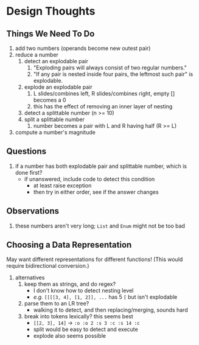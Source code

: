 # Design Thoughts

## Things We Need To Do

1. add two numbers (operands become new outest pair)
1. reduce a number
   1. detect an explodable pair
      1. "Exploding pairs will always consist of two regular numbers."
      1. "If any pair is nested inside four pairs, the leftmost such pair" is explodable.
   1. explode an explodable pair
      1. L slides/combines left, R slides/combines right, empty [] becomes a 0
      1. this has the effect of removing an inner layer of nesting
   1. detect a splittable number (n >= 10)
   1. split a splittable number
      1. number becomes a pair with L and R having half (R >= L)
1. compute a number's magnitude

## Questions

1. if a number has both explodable pair and splittable number, which is done first?
   - if unanswered, include code to detect this condition
     - at least raise exception
     - then try in either order, see if the answer changes

## Observations

1. these numbers aren't very long; `List` and `Enum` might not be too bad

## Choosing a Data Representation

May want different representations for different functions!
(This would require bidirectional conversion.)

1. alternatives
   1. keep them as strings, and do regex?
      - I don't know how to detect nesting level
      - _e.g._ `[[[[3, 4], [1, 2]], ...` has 5 `[` but isn't explodable
   1. parse them to an LR tree?
      - walking it to detect, and then replacing/merging, sounds hard
   1. break into tokens lexically? this seems best
      - `[[2, 3], 14]` -> `:o :o 2 :s 3 :c :s 14 :c`
      - split would be easy to detect and execute
      - explode also seems possible
